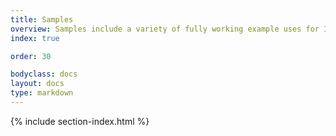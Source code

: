 ```yaml
---
title: Samples
overview: Samples include a variety of fully working example uses for Istio that you can experiment with.
index: true

order: 30

bodyclass: docs
layout: docs
type: markdown
---
```


{% include section-index.html %}
